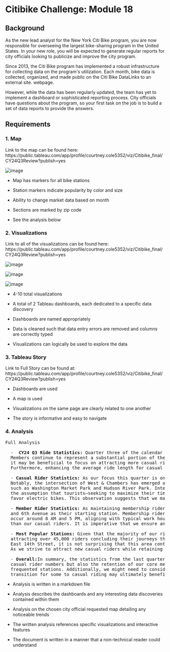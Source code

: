 <h1>Citibike Challenge: Module 18</h1>

<h2>Background</h2>
<p>As the new lead analyst for the New York Citi Bike program, you are now responsible for overseeing the largest bike-sharing program in the United States. In your new role, you will be expected to generate regular reports for city officials looking to publicize and improve the city program.

Since 2013, the Citi Bike program has implemented a robust infrastructure for collecting data on the program's utilization. Each month, bike data is collected, organized, and made public on the Citi Bike DataLinks to an external site. webpage.

However, while the data has been regularly updated, the team has yet to implement a dashboard or sophisticated reporting process. City officials have questions about the program, so your first task on the job is to build a set of data reports to provide the answers.</p>

<h2>Requirements</h2>

<h3>1. Map</h3>
Link to the map can be found here: https://public.tableau.com/app/profile/courtney.cole5352/viz/Citibike_final/CY24Q3Review?publish=yes


![image](https://github.com/user-attachments/assets/a5566bd0-947a-4435-873d-8a3ace9b7817)

- Map has markers for all bike stations
  
- Station markers indicate popularity by color and size
  
- Ability to change market data based on month
  
- Sections are marked by zip code

- See the analysis below 


<h3>2. Visualizations</h3>
Link to all of the visualizations can be found here: https://public.tableau.com/app/profile/courtney.cole5352/viz/Citibike_final/CY24Q3Review?publish=yes


![image](https://github.com/user-attachments/assets/eea5864e-5af2-4169-ac6e-8f5f321e514f)

![image](https://github.com/user-attachments/assets/14e46c6d-2a93-41ae-bf96-7052721a43af)

![image](https://github.com/user-attachments/assets/2ef6d342-c6d0-4e0e-b91b-22e0d4d74f99)

- 4-10 total visualizations
  
- A total of 2 Tableau dashboards, each dedicated to a specific data discovery
  
- Dashboards are named appropriately

- Data is cleaned such that data entry errors are removed and columns are correctly typed

- Visualizations can logically be used to explore the data


<h3>3. Tableau Story</h3>
Link to Full Story can be found at: https://public.tableau.com/app/profile/courtney.cole5352/viz/Citibike_final/CY24Q3Review?publish=yes

- Dashboards are used
  
- A map is used
  
- Visualizations on the same page are clearly related to one another
  
- The story is informative and easy to navigate

<h3>4. Analysis</h3>

<pre>Full Analysis
  
  - <strong> CY24 Q3 Ride Statistics:</strong> Quarter three of the calendar year 2024 is showing an overall positive trend, with a gradual month-over-month increase in the number of rides. 
  Members continue to represent a substantial portion of the market, holding 79% of the overall market share. In our efforts to increase our bottom line by 3% this year,
  it may be beneficial to focus on attracting more casual riders, as they contribute revenue on a per-minute basis rather than through annual memberships. 
  Furthermore, enhancing the average ride length for casual riders, which currently ranges between 8 to 10 minutes, could also yield additional benefits.
  
  - <strong>Casual Rider Statistics:</strong> As our focus this quarter is on casual riders, we will begin with a thorough analysis of the casual rider statistics from the previous quarter. 
  Notably, the intersection of West & Chambers has emerged as the most popular starting point for rides. This aligns with expectations, as many riders are drawn to destinations
  such as Washington Market Park and Hudson River Park. Interestingly, a significant number of riders begin their journeys in the afternoon to early evening, which may challenge
  the assumption that tourists—seeking to maximize their time in New York—constitute the majority of casual riders. Additionally, there is a trend indicating that casual riders
  favor electric bikes. This observation suggests that we may want to consider increasing the availability of electric bikes at our top 10 stations to attract more casual riders.
  
  - <strong>Member Rider Statistics:</strong> As maintaining membership riders is crucial, let us now review the membership statistics for the last quarter. Notably, just over 40,000 riders selected West 21st St
  and 6th Avenue as their starting station. Membership riders are our regular users who predominantly utilize our services for commuting to and from work. This is evident as peak usage times
  occur around 8 AM and 5 PM, aligning with typical work hours. Additionally, these riders tend to prefer electric bikes over classic models, although they do utilize classic bikes more frequently
  than our casual riders. It is imperative that we ensure an adequate supply of bikes, particularly electric ones, at these key stations during peak hours.
  
  - <strong>Most Popular Stations:</strong> Given that the majority of our riders are members, it is not unexpected to find that West 21st Street and 6th Avenue is the most frequented station,
  attracting over 45,000 riders concluding their journeys there. This station also ranks as the most popular among our member riders. Additionally, with NYU located near University Place and
  East 14th Street, it is not surprising that this area contributes to the second most popular station. This trend appears to be consistent month over month, at least for the past quarter.
  As we strive to attract new casual riders while retaining our current members, it is essential that we continue to prioritize these top 10 stations.
  
  - <strong>Overall:</strong>In summary, the statistics from the last quarter align with our expectations. As we aim for continued growth, it is essential to prioritize not only the increase in
  casual rider numbers but also the retention of our core members. To enhance our profitability and appeal to per-minute customers, we may want to explore the addition of more electric bikes at our most
  frequented stations. Additionally, we might need to consider a potential increase in membership fees. While it is important to encourage our members to remain engaged with our services, facilitating a
  transition for some to casual riding may ultimately benefit our organization.</pre>

- Analysis is written in a markdown file
  
- Analysis describes the dashboards and any interesting data discoveries contained within them
  
- Analysis on the chosen city official requested map detailing any noticeable trends
  
- The written analysis references specific visualizations and interactive features
  
- The document is written in a manner that a non-technical reader could understand
